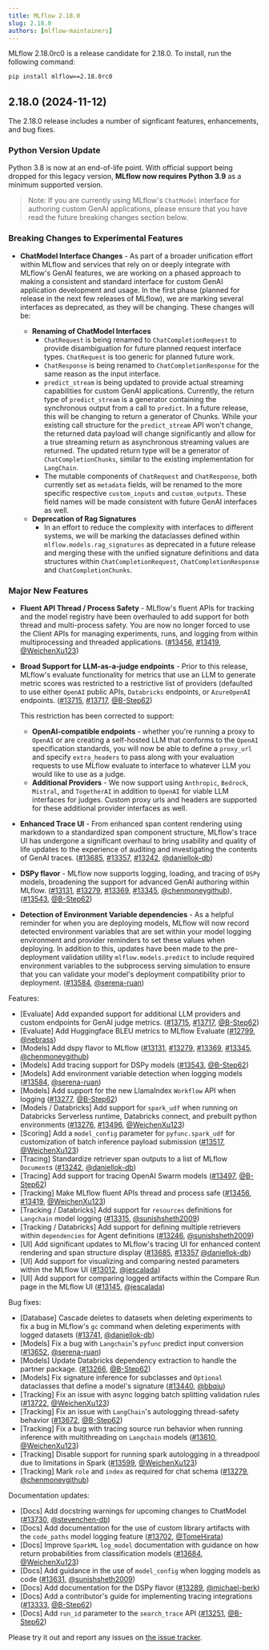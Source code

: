 ```yaml
---
title: MLflow 2.18.0
slug: 2.18.0
authors: [mlflow-maintainers]
---
```


MLflow 2.18.0rc0 is a release candidate for 2.18.0. To install, run the following command:

```sh
pip install mlflow==2.18.0rc0
```

## 2.18.0 (2024-11-12)

The 2.18.0 release includes a number of signficant features, enhancements, and bug fixes.

### Python Version Update

Python 3.8 is now at an end-of-life point. With official support being dropped for this legacy version, **MLflow now requires Python 3.9**
as a minimum supported version.

> Note: If you are currently using MLflow's `ChatModel` interface for authoring custom GenAI applications, please ensure that you
> have read the future breaking changes section below.

### Breaking Changes to Experimental Features

- **ChatModel Interface Changes** - As part of a broader unification effort within MLflow and services that rely on or deeply integrate
  with MLflow's GenAI features, we are working on a phased approach to making a consistent and standard interface for custom GenAI
  application development and usage. In the first phase (planned for release in the next few releases of MLflow), we are marking
  several interfaces as deprecated, as they will be changing. These changes will be:

  - **Renaming of ChatModel Interfaces**
    - `ChatRequest` is being renamed to `ChatCompletionRequest` to provide disambiguation for future planned request interface
      types. `ChatRequest` is too generic for planned future work.
    - `ChatResponse` is being renamed to `ChatCompletionResponse` for the same reason as the input interface.
    - `predict_stream` is being updated to provide actual streaming capabilities for custom GenAI applications. Currently, the return type of
      `predict_stream` is a generator containing the synchronous output from a call to `predict`. In a future release, this will be changing to
      return a generator of Chunks. While your existing call structure for the `predict_stream` API won't change, the returned data payload will
      change significantly and allow for a true streaming return as asynchronous streaming values are returned. The updated return type will be
      a generator of `ChatCompletionChunks`, similar to the existing implementation for `LangChain`.
    - The mutable components of `ChatRequest` and `ChatResponse`, both currently set as `metadata` fields, will be renamed to the more specific
      respective `custom_inputs` and `custom_outputs`. These field names will be made consistent with future GenAI interfaces as well.
  - **Deprecation of Rag Signatures**
    - In an effort to reduce the complexity with interfaces to different systems, we will be marking the dataclasses defined within
      `mlflow.models.rag_signatures` as deprecated in a future release and merging these with the unified signature definitions and data
      structures within `ChatCompletionRequest`, `ChatCompletionResponse` and `ChatCompletionChunks`.

### Major New Features

- **Fluent API Thread / Process Safety** - MLflow's fluent APIs for tracking and the model registry have been overhauled to add support for both thread and multi-process safety.
  You are now no longer forced to use the Client APIs for managing experiments, runs, and logging from within multiprocessing and threaded applications. ([#13456](https://github.com/mlflow/mlflow/pull/13456), [#13419](https://github.com/mlflow/mlflow/pull/13419), [@WeichenXu123](https://github.com/WeichenXu123))

- **Broad Support for LLM-as-a-judge endpoints** - Prior to this release, MLflow's evaluate functionality for metrics that use an LLM to generate
  metric scores was restricted to a restrictive list of providers (defaulted to use either `OpenAI` public APIs, `Databricks` endpoints, or `AzureOpenAI`
  endpoints. ([#13715](https://github.com/mlflow/mlflow/pull/13715), [#13717](https://github.com/mlflow/mlflow/pull/13717), [@B-Step62](https://github.com/B-Step62))

  This restriction has been corrected to support:

  - **OpenAI-compatible endpoints** - whether you're running a proxy to `OpenAI` or are creating a self-hosted LLM that conforms to the `OpenAI` specification
    standards, you will now be able to define a `proxy_url` and specify `extra_headers` to pass along with your evaluation requests to use MLflow evaluate
    to interface to whatever LLM you would like to use as a judge.
  - **Additional Providers** - We now support using `Anthropic`, `Bedrock`, `Mistral`, and `TogetherAI` in addition to `OpenAI` for viable LLM interfaces for
    judges. Custom proxy urls and headers are supported for these additional provider interfaces as well.

- **Enhanced Trace UI** - From enhanced span content rendering using markdown to a standardized span component structure, MLflow's trace UI has undergone
  a significant overhaul to bring usability and quality of life updates to the experience of auditing and investigating the contents of GenAI traces. ([#13685](https://github.com/mlflow/mlflow/pull/13685), [#13357](https://github.com/mlflow/mlflow/pull/13357), [#13242](https://github.com/mlflow/mlflow/pull/13242), [@daniellok-db](https://github.com/daniellok-db))

- **DSPy flavor** - MLflow now supports logging, loading, and tracing of `DSPy` models, broadening the support for advanced GenAI authoring within MLflow. ([#13131](https://github.com/mlflow/mlflow/pull/13131), [#13279](https://github.com/mlflow/mlflow/pull/13279), [#13369](https://github.com/mlflow/mlflow/pull/13369), [#13345](https://github.com/mlflow/mlflow/pull/13345), [@chenmoneygithub](https://github.com/chenmoneygithub)), ([#13543](https://github.com/mlflow/mlflow/pull/13543), [@B-Step62](https://github.com/B-Step62))

- **Detection of Environment Variable dependencies** - As a helpful reminder for when you are deploying models, MLflow will now record detected environment variables that are set
  within your model logging environment and provider reminders to set these values when deploying. In addition to this, updates have been made to the pre-deployment validation
  utility `mlflow.models.predict` to include required environment variables to the subprocess serving simulation to ensure that you can validate your model's deployment compatibility
  prior to deployment. ([#13584](https://github.com/mlflow/mlflow/pull/13584), [@serena-ruan](https://github.com/serena-ruan))

Features:

- [Evaluate] Add expanded support for additional LLM providers and custom endpoints for GenAI judge metrics. ([#13715](https://github.com/mlflow/mlflow/pull/13715), [#13717](https://github.com/mlflow/mlflow/pull/13717), [@B-Step62](https://github.com/B-Step62))
- [Evaluate] Add Huggingface BLEU metrics to MLflow Evaluate ([#12799](https://github.com/mlflow/mlflow/pull/12799), [@nebrass](https://github.com/nebrass))
- [Models] Add dspy flavor to MLflow ([#13131](https://github.com/mlflow/mlflow/pull/13131), [#13279](https://github.com/mlflow/mlflow/pull/13279), [#13369](https://github.com/mlflow/mlflow/pull/13369), [#13345](https://github.com/mlflow/mlflow/pull/13345), [@chenmoneygithub](https://github.com/chenmoneygithub))
- [Models] Add tracing support for DSPy models ([#13543](https://github.com/mlflow/mlflow/pull/13543), [@B-Step62](https://github.com/B-Step62))
- [Models] Add environment variable detection when logging models ([#13584](https://github.com/mlflow/mlflow/pull/13584), [@serena-ruan](https://github.com/serena-ruan))
- [Models] Add support for the new LlamaIndex `Workflow` API when logging ([#13277](https://github.com/mlflow/mlflow/pull/13277), [@B-Step62](https://github.com/B-Step62))
- [Models / Databricks] Add support for `spark_udf` when running on Databricks Serverless runtime, Databricks connect, and prebuilt python environments ([#13276](https://github.com/mlflow/mlflow/pull/13276), [#13496](https://github.com/mlflow/mlflow/pull/13496), [@WeichenXu123](https://github.com/WeichenXu123))
- [Scoring] Add a `model_config` parameter for `pyfunc.spark_udf` for customization of batch inference payload submission ([#13517](https://github.com/mlflow/mlflow/pull/13517), [@WeichenXu123](https://github.com/WeichenXu123))
- [Tracing] Standardize retriever span outputs to a list of MLflow `Document`s ([#13242](https://github.com/mlflow/mlflow/pull/13242), [@daniellok-db](https://github.com/daniellok-db))
- [Tracing] Add support for tracing OpenAI Swarm models ([#13497](https://github.com/mlflow/mlflow/pull/13497), [@B-Step62](https://github.com/B-Step62))
- [Tracking] Make MLflow fluent APIs thread and process safe ([#13456](https://github.com/mlflow/mlflow/pull/13456), [#13419](https://github.com/mlflow/mlflow/pull/13419), [@WeichenXu123](https://github.com/WeichenXu123))
- [Tracking / Databricks] Add support for `resources` definitions for `Langchain` model logging ([#13315](https://github.com/mlflow/mlflow/pull/13315), [@sunishsheth2009](https://github.com/sunishsheth2009))
- [Tracking / Databricks] Add support for defining multiple retrievers within `dependencies` for Agent definitions ([#13246](https://github.com/mlflow/mlflow/pull/13246), [@sunishsheth2009](https://github.com/sunishsheth2009))
- [UI] Add significant updates to MLflow's tracing UI for enhanced content rendering and span structure display ([#13685](https://github.com/mlflow/mlflow/pull/13685), [#13357](https://github.com/mlflow/mlflow/pull/13357) [@daniellok-db](https://github.com/daniellok-db))
- [UI] Add support for visualizing and comparing nested parameters within the MLflow UI ([#13012](https://github.com/mlflow/mlflow/pull/13012), [@jescalada](https://github.com/jescalada))
- [UI] Add support for comparing logged artifacts within the Compare Run page in the MLflow UI ([#13145](https://github.com/mlflow/mlflow/pull/13145), [@jescalada](https://github.com/jescalada))

Bug fixes:

- [Database] Cascade deletes to datasets when deleting experiments to fix a bug in MLflow's `gc` command when deleting experiments with logged datasets ([#13741](https://github.com/mlflow/mlflow/pull/13741), [@daniellok-db](https://github.com/daniellok-db))
- [Models] Fix a bug with `Langchain`'s `pyfunc` predict input conversion ([#13652](https://github.com/mlflow/mlflow/pull/13652), [@serena-ruan](https://github.com/serena-ruan))
- [Models] Update Databricks dependency extraction to handle the partner package. ([#13266](https://github.com/mlflow/mlflow/pull/13266), [@B-Step62](https://github.com/B-Step62))
- [Models] Fix signature inference for subclasses and `Optional` dataclasses that define a model's signature ([#13440](https://github.com/mlflow/mlflow/pull/13440), [@bbqiu](https://github.com/bbqiu))
- [Tracking] Fix an issue with async logging batch splitting validation rules ([#13722](https://github.com/mlflow/mlflow/pull/13722), [@WeichenXu123](https://github.com/WeichenXu123))
- [Tracking] Fix an issue with `LangChain`'s autologging thread-safety behavior ([#13672](https://github.com/mlflow/mlflow/pull/13672), [@B-Step62](https://github.com/B-Step62))
- [Tracking] Fix a bug with tracing source run behavior when running inference with multithreading on `Langchain` models ([#13610](https://github.com/mlflow/mlflow/pull/13610), [@WeichenXu123](https://github.com/WeichenXu123))
- [Tracking] Disable support for running spark autologging in a threadpool due to limitations in Spark ([#13599](https://github.com/mlflow/mlflow/pull/13599), [@WeichenXu123](https://github.com/WeichenXu123))
- [Tracking] Mark `role` and `index` as required for chat schema ([#13279](https://github.com/mlflow/mlflow/pull/13279), [@chenmoneygithub](https://github.com/chenmoneygithub))

Documentation updates:

- [Docs] Add docstring warnings for upcoming changes to ChatModel ([#13730](https://github.com/mlflow/mlflow/pull/13730), [@stevenchen-db](https://github.com/stevenchen-db))
- [Docs] Add documentation for the use of custom library artifacts with the `code_paths` model logging feature ([#13702](https://github.com/mlflow/mlflow/pull/13702), [@TomeHirata](https://github.com/TomeHirata))
- [Docs] Improve `SparkML` `log_model` documentation with guidance on how return probabilities from classification models ([#13684](https://github.com/mlflow/mlflow/pull/13684), [@WeichenXu123](https://github.com/WeichenXu123))
- [Docs] Add guidance in the use of `model_config` when logging models as code ([#13631](https://github.com/mlflow/mlflow/pull/13631), [@sunishsheth2009](https://github.com/sunishsheth2009))
- [Docs] Add documentation for the DSPy flavor ([#13289](https://github.com/mlflow/mlflow/pull/13289), [@michael-berk](https://github.com/michael-berk))
- [Docs] Add a contributor's guide for implementing tracing integrations ([#13333](https://github.com/mlflow/mlflow/pull/13333), [@B-Step62](https://github.com/B-Step62))
- [Docs] Add `run_id` parameter to the `search_trace` API ([#13251](https://github.com/mlflow/mlflow/pull/13251), [@B-Step62](https://github.com/B-Step62))

Please try it out and report any issues on [the issue tracker](https://github.com/mlflow/mlflow/issues).
